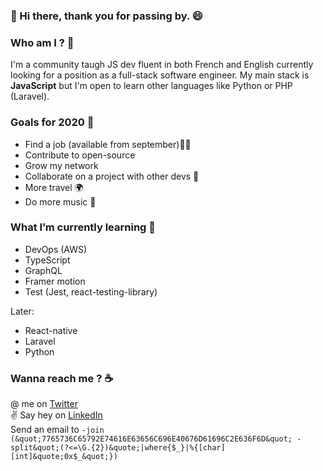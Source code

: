 ### 👋 Hi there, thank you for passing by. 😄


### **Who am I ?** 🤔
I'm a community taugh JS dev fluent in both French and English currently looking for a position as a full-stack software engineer.
My main stack is **JavaScript** but I'm open to learn other languages like Python or PHP (Laravel).


### **Goals for 2020** 🔭
- Find a job (available from september)👨‍💻
- Contribute to open-source
- Grow my network
- Collaborate on a project with other devs 🤝  
- More travel 🌍  
- Do more music 🎹 

### **What I’m currently learning** 🌱
- DevOps (AWS)
- TypeScript
- GraphQL
- Framer motion
- Test (Jest, react-testing-library)

Later:
- React-native
- Laravel
- Python

### **Wanna reach me ?** ☕️
@ me on [Twitter](https://twitter.com/WeisTheWise)<br>
✌️ Say hey on [LinkedIn](https://www.linkedin.com/in/wesley-tancelin/)<br>
Send an email to `-join (&quot;7765736C65792E74616E63656C696E40676D61696C2E636F6D&quot; -split&quot;(?<=\G.{2})&quote;|where{$_}|%{[char][int]&quote;0x$_&quot;})`

